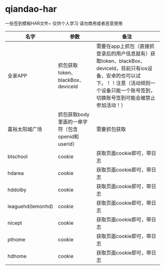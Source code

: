 # qiandao-har

一些签到模板HAR文件~  仅供个人学习 请勿商用或者恶意使用


| 名字   | 参数        | 备注                                                  |
| -------- | ------------- | ------------------------------------------------------- |
| 全家APP | 抓包获取token、blackBox、deviceId | 需要在app上抓包（直接抓登录后的用户信息就有）获取token、blackBox、deviceId，目前只有ios设备，安卓的也可以试下。！！注意（活动规则一个设备只能一个账号签到，切换账号签到可能会被禁止参加活动！） |
| 嘉裕太阳城广场 | 抓包获取body里面的一串字符（包含openid和userid） | 需要抓包获取|
| btschool | cookie        | 获取页面cookie即可，带日志                                |
| hdarea   | cookie        | 获取页面cookie即可，带日志                                 |
| hddolby  | cookie        | 获取页面cookie即可，带日志                                 |
| leaguehd(lemonhd)  | cookie        | 获取页面cookie即可，带日志                                 |
| nicept   | cookie        | 获取页面cookie即可，带日志                                 |
| pthome   | cookie        | 获取页面cookie即可，带日志                                 |
| hdhome   | cookie        | 获取页面cookie即可，带日志                                 |
